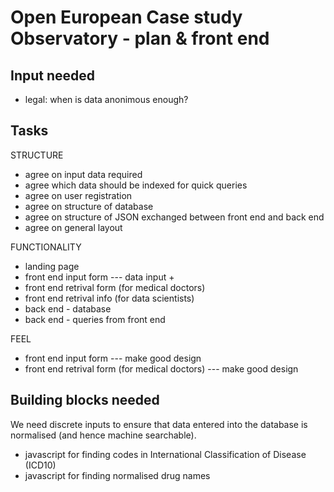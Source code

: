 Open European Case study Observatory - plan & front end
=======================================================

Input needed
------------

* legal: when is data anonimous enough?

Tasks
-----

STRUCTURE

* agree on input data required
* agree which data should be indexed for quick queries
* agree on user registration
* agree on structure of database
* agree on structure of JSON exchanged between front end and back end
* agree on general layout

FUNCTIONALITY

* landing page
* front end input form  --- data input + 
* front end retrival form (for medical doctors)
* front end retrival info (for data scientists)
* back end - database
* back end - queries from front end

FEEL

* front end input form  --- make good design
* front end retrival form (for medical doctors) --- make good design


Building blocks needed
----------------------

We need discrete inputs to ensure that data entered into the database is normalised (and hence machine searchable).

* javascript for finding codes in International Classification of Disease (ICD10)
* javascript for finding normalised drug names

